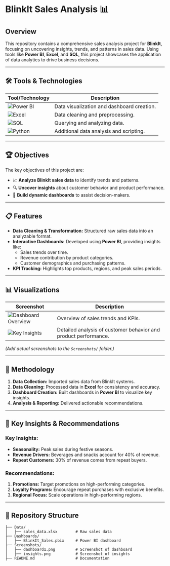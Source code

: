 # BlinkIt Sales Analysis 📊

## Overview
This repository contains a comprehensive sales analysis project for **BlinkIt**, focusing on uncovering insights, trends, and patterns in sales data. Using tools like **Power BI**, **Excel**, and **SQL**, this project showcases the application of data analytics to drive business decisions.

---

## 🛠️ Tools & Technologies
| Tool/Technology | Description |
|------------------|-------------|
| ![Power BI](https://img.shields.io/badge/PowerBI-%23F2C811.svg?style=for-the-badge&logo=powerbi&logoColor=black) | Data visualization and dashboard creation. |
| ![Excel](https://img.shields.io/badge/Excel-%23217346.svg?style=for-the-badge&logo=microsoft-excel&logoColor=white) | Data cleaning and preprocessing. |
| ![SQL](https://img.shields.io/badge/SQL-%230075C2.svg?style=for-the-badge&logo=postgresql&logoColor=white) | Querying and analyzing data. |
| ![Python](https://img.shields.io/badge/Python-%233776AB.svg?style=for-the-badge&logo=python&logoColor=white) | Additional data analysis and scripting. |

---

## 🏆 Objectives
The key objectives of this project are:
- 📈 **Analyze BlinkIt sales data** to identify trends and patterns.
- 🔍 **Uncover insights** about customer behavior and product performance.
- 🎯 **Build dynamic dashboards** to assist decision-makers.

---

## 📋 Features
- **Data Cleaning & Transformation:** Structured raw sales data into an analyzable format.
- **Interactive Dashboards:** Developed using **Power BI**, providing insights like:
  - Sales trends over time.
  - Revenue contribution by product categories.
  - Customer demographics and purchasing patterns.
- **KPI Tracking:** Highlights top products, regions, and peak sales periods.

---

## 📊 Visualizations
| Screenshot | Description |
|------------|-------------|
| ![Dashboard Overview](Screenshots/dashboard1.png) | Overview of sales trends and KPIs. |
| ![Key Insights](Screenshots/insights.png) | Detailed analysis of customer behavior and product performance. |

*(Add actual screenshots to the `Screenshots/` folder.)*

---

## 🚀 Methodology
1. **Data Collection:** Imported sales data from BlinkIt systems.
2. **Data Cleaning:** Processed data in **Excel** for consistency and accuracy.
3. **Dashboard Creation:** Built dashboards in **Power BI** to visualize key insights.
4. **Analysis & Reporting:** Delivered actionable recommendations.

---

## 🔑 Key Insights & Recommendations
### Key Insights:
- **Seasonality:** Peak sales during festive seasons.
- **Revenue Drivers:** Beverages and snacks account for 40% of revenue.
- **Repeat Customers:** 30% of revenue comes from repeat buyers.

### Recommendations:
1. **Promotions:** Target promotions on high-performing categories.
2. **Loyalty Programs:** Encourage repeat purchases with exclusive benefits.
3. **Regional Focus:** Scale operations in high-performing regions.

---

## 📂 Repository Structure
```plaintext
├── Data/
│   ├── sales_data.xlsx        # Raw sales data
├── Dashboards/
│   ├── BlinkIt_Sales.pbix     # Power BI dashboard
├── Screenshots/
│   ├── dashboard1.png         # Screenshot of dashboard
│   ├── insights.png           # Screenshot of insights
├── README.md                  # Documentation
